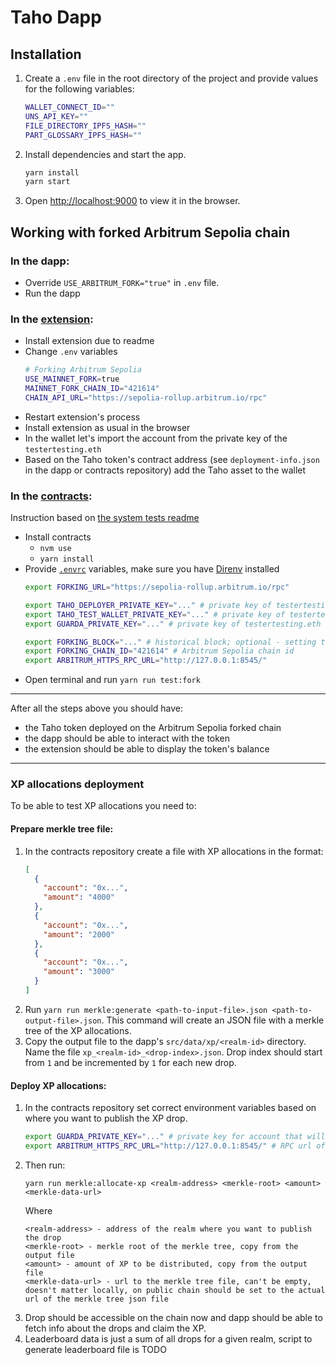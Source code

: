 # Taho Dapp

## Installation

1.  Create a `.env` file in the root directory of the project and provide values for the following variables:
    ```bash
    WALLET_CONNECT_ID=""
    UNS_API_KEY=""
    FILE_DIRECTORY_IPFS_HASH=""
    PART_GLOSSARY_IPFS_HASH=""
    ```
2.  Install dependencies and start the app.
    ```bash
    yarn install
    yarn start
    ```
3.  Open [http://localhost:9000](http://localhost:9000) to view it in the browser.

## Working with forked Arbitrum Sepolia chain

### In the dapp:

- Override `USE_ARBITRUM_FORK="true"` in `.env` file.
- Run the dapp

### In the [extension](https://github.com/tahowallet/extension):

- Install extension due to readme
- Change `.env` variables
  ```bash
  # Forking Arbitrum Sepolia
  USE_MAINNET_FORK=true
  MAINNET_FORK_CHAIN_ID="421614"
  CHAIN_API_URL="https://sepolia-rollup.arbitrum.io/rpc"
  ```
- Restart extension's process
- Install extension as usual in the browser
- In the wallet let's import the account from the private key of the `testertesting.eth`
- Based on the Taho token's contract address (see `deployment-info.json` in the dapp or contracts repository) add the Taho asset to the wallet

### In the [contracts](https://github.com/tahowallet/contracts):

Instruction based on [the system tests readme](https://github.com/tahowallet/contracts/blob/main/system-tests/README.md)

- Install contracts
  - `nvm use`
  - `yarn install`
- Provide [`.envrc`](https://github.com/tahowallet/contracts/blob/main/system-tests/.envrc.SAMPLE) variables, make sure you have [Direnv](https://direnv.net/) installed
  ```bash
  export FORKING_URL="https://sepolia-rollup.arbitrum.io/rpc"

  export TAHO_DEPLOYER_PRIVATE_KEY="..." # private key of testertesting.eth    
  export TAHO_TEST_WALLET_PRIVATE_KEY="..." # private key of testertesting.eth  
  export GUARDA_PRIVATE_KEY="..." # private key of testertesting.eth  

  export FORKING_BLOCK="..." # historical block; optional - setting this var enables cache and speeds up repatable read operations
  export FORKING_CHAIN_ID="421614" # Arbitrum Sepolia chain id
  export ARBITRUM_HTTPS_RPC_URL="http://127.0.0.1:8545/"
  ```
- Open terminal and run `yarn run test:fork`

---

After all the steps above you should have:

- the Taho token deployed on the Arbitrum Sepolia forked chain
- the dapp should be able to interact with the token
- the extension should be able to display the token's balance

---

### XP allocations deployment

To be able to test XP allocations you need to:

#### Prepare merkle tree file:

1. In the contracts repository create a file with XP allocations in the format:
   ```json
   [
     {
       "account": "0x...",
       "amount": "4000"
     },
     {
       "account": "0x...",
       "amount": "2000"
     },
     {
       "account": "0x...",
       "amount": "3000"
     }
   ]
   ```
2. Run `yarn run merkle:generate <path-to-input-file>.json <path-to-output-file>.json`. This command will create an JSON file with a merkle tree of the XP allocations.
3. Copy the output file to the dapp's `src/data/xp/<realm-id>` directory. Name the file `xp_<realm-id>_<drop-index>.json`. Drop index should start from `1` and be incremented by `1` for each new drop.

#### Deploy XP allocations:

1. In the contracts repository set correct environment variables based on where you want to publish the XP drop.
   ```bash
   export GUARDA_PRIVATE_KEY="..." # private key for account that will publish the drop, locally use testertesting.eth
   export ARBITRUM_HTTPS_RPC_URL="http://127.0.0.1:8545/" # RPC url of the chain where you want to publish the drop
   ```
2. Then run:
   ```
   yarn run merkle:allocate-xp <realm-address> <merkle-root> <amount> <merkle-data-url>
   ```
   Where
   ```
   <realm-address> - address of the realm where you want to publish the drop
   <merkle-root> - merkle root of the merkle tree, copy from the output file
   <amount> - amount of XP to be distributed, copy from the output file
   <merkle-data-url> - url to the merkle tree file, can't be empty, doesn't matter locally, on public chain should be set to the actual url of the merkle tree json file
   ```
3. Drop should be accessible on the chain now and dapp should be able to fetch info about the drops and claim the XP.
4. Leaderboard data is just a sum of all drops for a given realm, script to generate leaderboard file is TODO